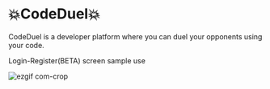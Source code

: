 # 💥CodeDuel💥


CodeDuel is a developer platform where you can duel your opponents using your code.


Login-Register(BETA) screen sample use

![ezgif com-crop](https://user-images.githubusercontent.com/63316015/88225947-04619c80-cc74-11ea-8163-05e450ffad89.gif)
